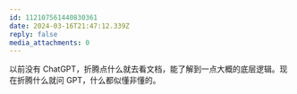 ```yaml
---
id: 112107561440830361
date: 2024-03-16T21:47:12.339Z
reply: false
media_attachments: 0
---
```


以前没有 ChatGPT，折腾点什么就去看文档，能了解到一点大概的底层逻辑。现在折腾什么就问 GPT，什么都似懂非懂的。

